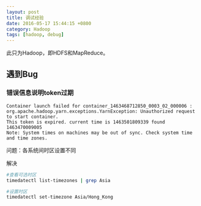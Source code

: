 ```yaml
---
layout: post
title: 调试经验
date: 2016-05-17 15:44:15 +0800
category: Hadoop
tags: [hadoop, debug]
---
```


此只为Hadoop，即HDFS和MapReduce。

## 遇到Bug

### 错误信息说明token过期

```
Container launch failed for container_1463468712850_0003_02_000006 : org.apache.hadoop.yarn.exceptions.YarnException: Unauthorized request to start container.
This token is expired. current time is 1463501809339 found 1463470009005
Note: System times on machines may be out of sync. Check system time and time zones.
```
问题：各系统间时区设置不同

解决

```bash
#查看可选时区
timedatectl list-timezones | grep Asia

#设置时区
timedatectl set-timezone Asia/Hong_Kong
```
